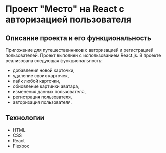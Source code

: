 # Проект "Место" на React c авторизацией пользователя  

## Описание проекта и его функциональность
Приложение для путешественников с авторизацией и регистрацией пользователей.
Проект выполнен с использованием React.js. В проекте реализована следующая функциональность:

- добавления новой карточки,
- удаление своих карточек, 
- лайк любой карточки,
- обновление картинки аватара,
- изменения данных пользователя,
- регистрация пользователя,
- авторизация пользователя.

## Технологии

- HTML
- CSS
- React
- Flexbox



